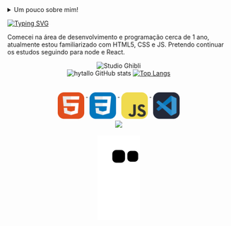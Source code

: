  <details>
 <summary>Um pouco sobre mim!
  
[![Typing SVG](https://readme-typing-svg.herokuapp.com/?color=800080&size=35&center=true&vCenter=true&width=1000&lines=HELLO,+MY+NAME+is+KUMA;I'm+19+years+old;I+from+Brasil;Be+Welcome!+:%29)](https://git.io/typing-svg)
  
 Comecei na área de desenvolvimento e programação cerca de 1 ano, atualmente estou familiarizado com HTML5, CSS e JS. Pretendo continuar os estudos seguindo para node e React.
  
  
  <div align="center">
  
   ![Studio Ghibli](https://user-images.githubusercontent.com/104699641/192444433-8b739541-573c-4677-a93d-4dbddcbc7787.gif)   
 ![hytallo GitHub stats](https://github-readme-stats.vercel.app/api?username=hytallo36&show_icons=true&theme=radical) 
  [![Top Langs](https://github-readme-stats.vercel.app/api/top-langs/?username=hytallo36&layout=compact)](https://github.com/anuraghazra/github-readme-stats)
  </div>
<div align="center">
  <a href="https://github.com/hytallo36">  
</div>
<div align="center" style="display: inline_block"><br>
  <img src="https://github.com/tandpfun/skill-icons/raw/main/icons/HTML.svg" alt="HTML" height="60" style="vertical-align:top; margin:4px">
<img src="https://github.com/tandpfun/skill-icons/raw/main/icons/CSS.svg" alt="CSS" height="60" style="vertical-align:top; margin:4px">
<img src="https://github.com/tandpfun/skill-icons/raw/main/icons/JavaScript.svg" alt="Javascript" height="60" style="vertical-align:top; margin:4px">
<img src="https://github.com/tandpfun/skill-icons/raw/main/icons/VSCode-Dark.svg" alt="VS Code" height="60" style="vertical-align:top; margin:4px">
</div>
 
  
<div align="center"> 
  <a href="https://www.linkedin.com/in/hytallo-sousa-46a41b229/" target="_blank"><img src="https://img.shields.io/badge/-LinkedIn-%230077B5?style=for-the-badge&logo=linkedin&logoColor=white" target="_blank"></a>
 
  ![Snake animation](https://github.com/WaltRod/WaltRod/blob/output/github-contribution-grid-snake.svg)
 
</div>
